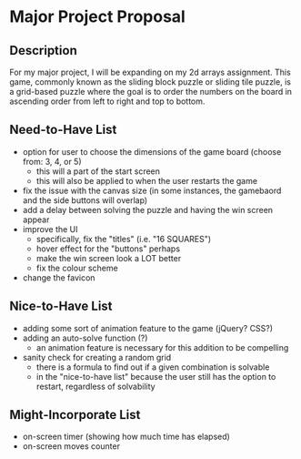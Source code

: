 # Major Project Proposal

## Description
For my major project, I will be expanding on my 2d arrays assignment. This game, commonly known as the sliding block puzzle or sliding tile puzzle, is a grid-based puzzle where the goal is to order the numbers on the board in ascending order from left to right and top to bottom.

## Need-to-Have List
- option for user to choose the dimensions of the game board (choose from: 3, 4, or 5) 
  - this will a part of the start screen 
  - this will also be applied to when the user restarts the game
- fix the issue with the canvas size (in some instances, the gamebaord and the side buttons will overlap)
- add a delay between solving the puzzle and having the win screen appear
- improve the UI
  - specifically, fix the "titles" (i.e. "16 SQUARES")
  - hover effect for the "buttons" perhaps
  - make the win screen look a LOT better
  - fix the colour scheme
- change the favicon

## Nice-to-Have List
- adding some sort of animation feature to the game (jQuery? CSS?)
- adding an auto-solve function (?)
  - an animation feature is necessary for this addition to be compelling
- sanity check for creating a random grid
  - there is a formula to find out if a given combination is solvable
  - in the "nice-to-have list" because the user still has the option to restart, regardless of solvability 

## Might-Incorporate List
- on-screen timer (showing how much time has elapsed)
- on-screen moves counter
